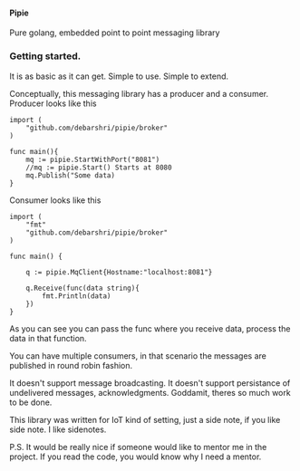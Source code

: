 #### Pipie

Pure golang, embedded point to point messaging library

### Getting started. 

It is as basic as it can get. Simple to use. Simple to extend.

Conceptually, this messaging library has a producer and a consumer.
Producer looks like this

```
import (
	"github.com/debarshri/pipie/broker"
)

func main(){
	mq := pipie.StartWithPort("8081")
	//mq := pipie.Start() Starts at 8080
	mq.Publish("Some data)
}
```

Consumer looks like this

```
import (
	"fmt"
	"github.com/debarshri/pipie/broker"
)

func main() {

	q := pipie.MqClient{Hostname:"localhost:8081"}

	q.Receive(func(data string){
		fmt.Println(data)
	})
}
```

As you can see you can pass the func where you receive data, process the data in that function.

You can have multiple consumers, in that scenario the messages are published in round robin fashion.

It doesn't support message broadcasting. It doesn't support persistance of undelivered messages, acknowledgments. 
Goddamit, theres so much work to be done.

This library was written for IoT kind of setting, just a side note, if you like side note. I like sidenotes.

P.S. It would be really nice if someone would like to mentor me in the project. 
If you read the code, you would know why I need a mentor.